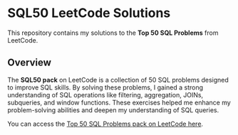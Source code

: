 # SQL50 LeetCode Solutions
This repository contains my solutions to the **Top 50 SQL Problems** from LeetCode.

## Overview
The **SQL50 pack** on LeetCode is a collection of 50 SQL problems designed to improve SQL skills. By solving these problems, I gained a strong understanding of SQL operations like filtering, aggregation, JOINs, subqueries, and window functions. These exercises helped me enhance my problem-solving abilities and deepen my understanding of SQL queries.

You can access the [Top 50 SQL Problems pack on LeetCode here](https://leetcode.com/studyplan/top-sql-50/).
